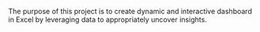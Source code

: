 The purpose of this project is to create dynamic and interactive dashboard in Excel by leveraging data to appropriately uncover insights. 
